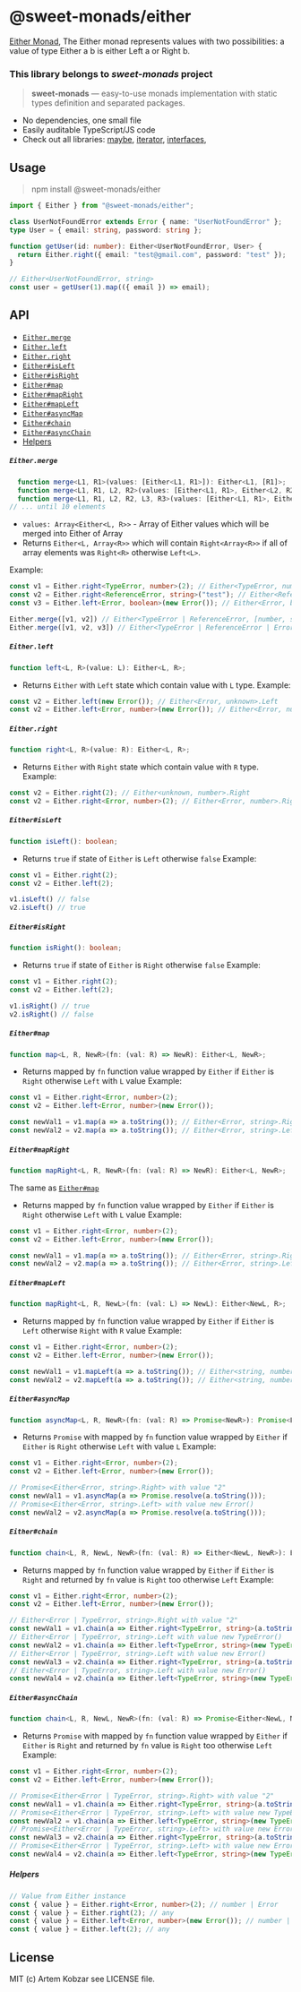 # @sweet-monads/either


[Either Monad](https://hackage.haskell.org/package/category-extras-0.52.0/docs/Control-Monad-Either.html), The Either monad represents values with two possibilities: a value of type Either a b is either Left a or Right b.

### This library belongs to *sweet-monads* project

> **sweet-monads** — easy-to-use monads implementation with static types definition and separated packages.

- No dependencies, one small file
- Easily auditable TypeScript/JS code
- Check out all libraries:
  [maybe](https://github.com/JSMonk/sweet-monads/tree/master/maybe),
  [iterator](https://github.com/JSMonk/sweet-monads/tree/master/iterator),
  [interfaces](https://github.com/JSMonk/sweet-monads/tree/master/interfaces),

## Usage

> npm install @sweet-monads/either

```typescript
import { Either } from "@sweet-monads/either";

class UserNotFoundError extends Error { name: "UserNotFoundError" };
type User = { email: string, password: string };

function getUser(id: number): Either<UserNotFoundError, User> {
  return Either.right({ email: "test@gmail.com", password: "test" });
}

// Either<UserNotFoundError, string>
const user = getUser(1).map(({ email }) => email);
```

## API

- [`Either.merge`](#eithermerge)
- [`Either.left`](#eitherleft)
- [`Either.right`](#eitherright)
- [`Either#isLeft`](#eitherisleft)
- [`Either#isRight`](#eitherisright)
- [`Either#map`](#eithermap)
- [`Either#mapRight`](#eithermapright)
- [`Either#mapLeft`](#eithermapleft)
- [`Either#asyncMap`](#eitherasyncmap)
- [`Either#chain`](#eitherchain)
- [`Either#asyncChain`](#eitherasyncchain)
- [Helpers](#helpers)

##### `Either.merge`
```typescript
  function merge<L1, R1>(values: [Either<L1, R1>]): Either<L1, [R1]>;
  function merge<L1, R1, L2, R2>(values: [Either<L1, R1>, Either<L2, R2>]): Either<L1 | L2, [R1, R2]>;
  function merge<L1, R1, L2, R2, L3, R3>(values: [Either<L1, R1>, Either<L2, R2>, Either<L3, R3>]): Either<L1 | L2 | L3, [R1, R2, R3]>;
// ... until 10 elements
```
- `values: Array<Either<L, R>>` - Array of Either values which will be merged into Either of Array 
- Returns `Either<L, Array<R>>` which will contain `Right<Array<R>>` if all of array elements was `Right<R>` otherwise `Left<L>`. 

Example:
```typescript
const v1 = Either.right<TypeError, number>(2); // Either<TypeError, number>.Right
const v2 = Either.right<ReferenceError, string>("test"); // Either<ReferenceError, string>.Right
const v3 = Either.left<Error, boolean>(new Error()); // Either<Error, boolean>.Left

Either.merge([v1, v2]) // Either<TypeError | ReferenceError, [number, string]>.Right
Either.merge([v1, v2, v3]) // Either<TypeError | ReferenceError | Error, [number, string, boolean]>.Left
```

##### `Either.left`
```typescript
function left<L, R>(value: L): Either<L, R>;
```
- Returns `Either` with `Left` state which contain value with `L` type.
Example:
```typescript
const v2 = Either.left(new Error()); // Either<Error, unknown>.Left
const v2 = Either.left<Error, number>(new Error()); // Either<Error, number>.Left
```

##### `Either.right`
```typescript
function right<L, R>(value: R): Either<L, R>;
```
- Returns `Either` with `Right` state which contain value with `R` type.
Example:
```typescript
const v2 = Either.right(2); // Either<unknown, number>.Right
const v2 = Either.right<Error, number>(2); // Either<Error, number>.Right
```

##### `Either#isLeft`
```typescript
function isLeft(): boolean;
```
- Returns `true` if state of `Either` is `Left` otherwise `false`
Example:
```typescript
const v1 = Either.right(2);
const v2 = Either.left(2);

v1.isLeft() // false
v2.isLeft() // true
```

##### `Either#isRight`
```typescript
function isRight(): boolean;
```
- Returns `true` if state of `Either` is `Right` otherwise `false`
Example:
```typescript
const v1 = Either.right(2);
const v2 = Either.left(2);

v1.isRight() // true
v2.isRight() // false
```

##### `Either#map`
```typescript
function map<L, R, NewR>(fn: (val: R) => NewR): Either<L, NewR>;
```
- Returns mapped by `fn` function value wrapped by `Either` if `Either` is `Right` otherwise `Left` with `L` value
Example:
```typescript
const v1 = Either.right<Error, number>(2);
const v2 = Either.left<Error, number>(new Error());

const newVal1 = v1.map(a => a.toString()); // Either<Error, string>.Right with value "2"
const newVal2 = v2.map(a => a.toString()); // Either<Error, string>.Left with value new Error()
```

##### `Either#mapRight`
```typescript
function mapRight<L, R, NewR>(fn: (val: R) => NewR): Either<L, NewR>;
```
The same as [`Either#map`](#eithermap)

- Returns mapped by `fn` function value wrapped by `Either` if `Either` is `Right` otherwise `Left` with `L` value
Example:
```typescript
const v1 = Either.right<Error, number>(2);
const v2 = Either.left<Error, number>(new Error());

const newVal1 = v1.map(a => a.toString()); // Either<Error, string>.Right with value "2"
const newVal2 = v2.map(a => a.toString()); // Either<Error, string>.Left with value new Error()
```

##### `Either#mapLeft`
```typescript
function mapRight<L, R, NewL>(fn: (val: L) => NewL): Either<NewL, R>;
```
- Returns mapped by `fn` function value wrapped by `Either` if `Either` is `Left` otherwise `Right` with `R` value
Example:
```typescript
const v1 = Either.right<Error, number>(2);
const v2 = Either.left<Error, number>(new Error());

const newVal1 = v1.mapLeft(a => a.toString()); // Either<string, number>.Right with value 2
const newVal2 = v2.mapLeft(a => a.toString()); // Either<string, number>.Left with value "Error"
```

##### `Either#asyncMap`
```typescript
function asyncMap<L, R, NewR>(fn: (val: R) => Promise<NewR>): Promise<Either<L, NewR>>;
```
- Returns `Promise` with mapped by `fn` function value wrapped by `Either` if `Either` is `Right` otherwise `Left` with value `L`
Example:
```typescript
const v1 = Either.right<Error, number>(2);
const v2 = Either.left<Error, number>(new Error());

// Promise<Either<Error, string>.Right> with value "2"
const newVal1 = v1.asyncMap(a => Promise.resolve(a.toString())); 
// Promise<Either<Error, string>.Left> with value new Error()
const newVal2 = v2.asyncMap(a => Promise.resolve(a.toString()));
```

##### `Either#chain`
```typescript
function chain<L, R, NewL, NewR>(fn: (val: R) => Either<NewL, NewR>): Either<L | newL, NewR>;
```
- Returns mapped by `fn` function value wrapped by `Either` if `Either` is `Right` and returned by `fn` value is `Right` too otherwise `Left`
Example:
```typescript
const v1 = Either.right<Error, number>(2);
const v2 = Either.left<Error, number>(new Error());

// Either<Error | TypeError, string>.Right with value "2"
const newVal1 = v1.chain(a => Either.right<TypeError, string>(a.toString()));
// Either<Error | TypeError, string>.Left with value new TypeError()
const newVal2 = v1.chain(a => Either.left<TypeError, string>(new TypeError()));
// Either<Error | TypeError, string>.Left with value new Error()
const newVal3 = v2.chain(a => Either.right<TypeError, string>(a.toString()));
// Either<Error | TypeError, string>.Left with value new Error()
const newVal4 = v2.chain(a => Either.left<TypeError, string>(new TypeError()));
```

##### `Either#asyncChain`
```typescript
function chain<L, R, NewL, NewR>(fn: (val: R) => Promise<Either<NewL, NewR>>): Promise<Either<L | newL, NewR>>;
```
- Returns `Promise` with mapped by `fn` function value wrapped by `Either` if `Either` is `Right` and returned by `fn` value is `Right` too otherwise `Left`
Example:
```typescript
const v1 = Either.right<Error, number>(2);
const v2 = Either.left<Error, number>(new Error());

// Promise<Either<Error | TypeError, string>.Right> with value "2"
const newVal1 = v1.chain(a => Either.right<TypeError, string>(a.toString()));
// Promise<Either<Error | TypeError, string>.Left> with value new TypeError()
const newVal2 = v1.chain(a => Either.left<TypeError, string>(new TypeError()));
// Promise<Either<Error | TypeError, string>.Left> with value new Error()
const newVal3 = v2.chain(a => Either.right<TypeError, string>(a.toString()));
// Promise<Either<Error | TypeError, string>.Left> with value new Error()
const newVal4 = v2.chain(a => Either.left<TypeError, string>(new TypeError()));
```

##### Helpers

```typescript
// Value from Either instance
const { value } = Either.right<Error, number>(2); // number | Error
const { value } = Either.right(2); // any
const { value } = Either.left<Error, number>(new Error()); // number | Error
const { value } = Either.left(2); // any
```

## License

MIT (c) Artem Kobzar see LICENSE file.
